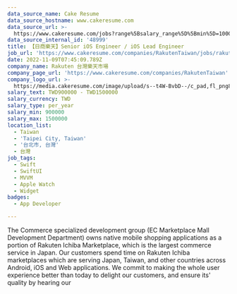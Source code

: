 ```yaml
---
data_source_name: Cake Resume
data_source_hostname: www.cakeresume.com
data_source_url: >-
  https://www.cakeresume.com/jobs?range%5Bsalary_range%5D%5Bmin%5D=1000000&refinementList%5Bprofession%5D%5B0%5D=tech_android-development&refinementList%5Bprofession%5D%5B1%5D=tech_ios-development
data_source_internal_id: '48999'
title: 【日商樂天】Senior iOS Engineer / iOS Lead Engineer
job_url: 'https://www.cakeresume.com/companies/RakutenTaiwan/jobs/rakuten-ios-engineer'
date: 2022-11-09T07:45:09.789Z
company_name: Rakuten 台灣樂天市場
company_page_url: 'https://www.cakeresume.com/companies/RakutenTaiwan'
company_logo_url: >-
  https://media.cakeresume.com/image/upload/s--t4W-BvbD--/c_pad,fl_png8,h_200,w_200/v1530508051/rh4kfcfpvkv9vlojrxzs.png
salary_text: TWD900000 - TWD1500000
salary_currency: TWD
salary_type: per_year
salary_min: 900000
salary_max: 1500000
location_list:
  - Taiwan
  - 'Taipei City, Taiwan'
  - '台北市, 台灣'
  - 台灣
job_tags:
  - Swift
  - SwiftUI
  - MVVM
  - Apple Watch
  - Widget
badges:
  - App Developer

---
```


The Commerce specialized development group (EC Marketplace Mall Development Department) owns native mobile shopping applications as a portion of Rakuten Ichiba Marketplace, which is the largest commerce service in Japan. Our customers spend time on Rakuten Ichiba marketplaces which are serving Japan, Taiwan, and other countries across Android, iOS and Web applications. We commit to making the whole user experience better than today to delight our customers, and ensure its' quality by hearing our